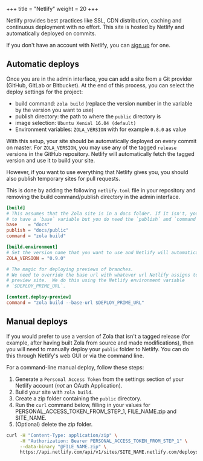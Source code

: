 +++
title = "Netlify"
weight = 20
+++

Netlify provides best practices like SSL, CDN distribution, caching and continuous deployment
with no effort. This site is hosted by Netlify and automatically deployed on commits.

If you don't have an account with Netlify, you can [sign up](https://app.netlify.com) for one.

## Automatic deploys

Once you are in the admin interface, you can add a site from a Git provider (GitHub, GitLab or Bitbucket). At the end
of this process, you can select the deploy settings for the project:

- build command: `zola build` (replace the version number in the variable by the version you want to use)
- publish directory: the path to where the `public` directory is
- image selection: `Ubuntu Xenial 16.04 (default)`
- Environment variables: `ZOLA_VERSION` with for example `0.8.0` as value

With this setup, your site should be automatically deployed on every commit on master. For `ZOLA_VERSION`, you may
use any of the tagged `release` versions in the GitHub repository. Netlify will automatically fetch the tagged version
and use it to build your site.

However, if you want to use everything that Netlify gives you, you should also publish temporary sites for pull requests.

This is done by adding the following `netlify.toml` file in your repository and removing the build command/publish
directory in the admin interface.

```toml
[build]
# This assumes that the Zola site is in a docs folder. If it isn't, you don't need
# to have a `base` variable but you do need the `publish` and `command` variables.
base    = "docs"
publish = "docs/public"
command = "zola build"

[build.environment]
# Set the version name that you want to use and Netlify will automatically use it.
ZOLA_VERSION = "0.9.0"

# The magic for deploying previews of branches.
# We need to override the base url with whatever url Netlify assigns to our
# preview site.  We do this using the Netlify environment variable
# `$DEPLOY_PRIME_URL`.

[context.deploy-preview]
command = "zola build --base-url $DEPLOY_PRIME_URL"
```

## Manual deploys

If you would prefer to use a version of Zola that isn't a tagged release (for example, after having built Zola from
source and made modifications), then you will need to manually deploy your `public` folder to Netlify. You can do
this through Netlify's web GUI or via the command line.

For a command-line manual deploy, follow these steps:

1.  Generate a `Personal Access Token` from the settings section of your Netlify account (_not_ an OAuth Application).
2.  Build your site with `zola build`.
3.  Create a zip folder containing the `public` directory.
4.  Run the `curl` command below, filling in your values for PERSONAL_ACCESS_TOKEN_FROM_STEP_1, FILE_NAME.zip
    and SITE_NAME.
5.  (Optional) delete the zip folder.

```bash
curl -H "Content-Type: application/zip" \
     -H "Authorization: Bearer PERSONAL_ACCESS_TOKEN_FROM_STEP_1" \
     --data-binary "@FILE_NAME.zip" \
     https://api.netlify.com/api/v1/sites/SITE_NAME.netlify.com/deploys
```
